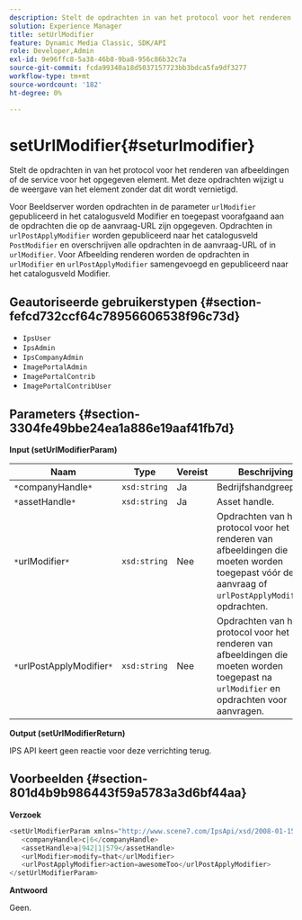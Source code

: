 ```yaml
---
description: Stelt de opdrachten in van het protocol voor het renderen van afbeeldingen of de service voor het opgegeven element. Met deze opdrachten wijzigt u de weergave van het element zonder dat dit wordt vernietigd.
solution: Experience Manager
title: setUrlModifier
feature: Dynamic Media Classic, SDK/API
role: Developer,Admin
exl-id: 9e96ffc8-5a38-46b8-9ba8-956c86b32c7a
source-git-commit: fcda99340a18d5037157723bb3bdca5fa9df3277
workflow-type: tm+mt
source-wordcount: '182'
ht-degree: 0%

---
```


# setUrlModifier{#seturlmodifier}

Stelt de opdrachten in van het protocol voor het renderen van afbeeldingen of de service voor het opgegeven element. Met deze opdrachten wijzigt u de weergave van het element zonder dat dit wordt vernietigd.

Voor Beeldserver worden opdrachten in de parameter `urlModifier` gepubliceerd in het catalogusveld Modifier en toegepast voorafgaand aan de opdrachten die op de aanvraag-URL zijn opgegeven. Opdrachten in `urlPostApplyModifier` worden gepubliceerd naar het catalogusveld `PostModifier` en overschrijven alle opdrachten in de aanvraag-URL of in `urlModifier`. Voor Afbeelding renderen worden de opdrachten in `urlModifier` en `urlPostApplyModifier` samengevoegd en gepubliceerd naar het catalogusveld Modifier.

## Geautoriseerde gebruikerstypen {#section-fefcd732ccf64c78956606538f96c73d}

* `IpsUser`
* `IpsAdmin`
* `IpsCompanyAdmin`
* `ImagePortalAdmin`
* `ImagePortalContrib`
* `ImagePortalContribUser`

## Parameters {#section-3304fe49bbe24ea1a886e19aaf41fb7d}

**Input (setUrlModifierParam)**

| Naam | Type | Vereist | Beschrijving |
|---|---|---|---|
| `*`companyHandle`*` | `xsd:string` | Ja | Bedrijfshandgreep. |
| `*`assetHandle`*` | `xsd:string` | Ja | Asset handle. |
| `*`urlModifier`*` | `xsd:string` | Nee | Opdrachten van het protocol voor het renderen van afbeeldingen die moeten worden toegepast vóór de aanvraag of `urlPostApplyModifier`-opdrachten. |
| `*`urlPostApplyModifier`*` | `xsd:string` | Nee | Opdrachten van het protocol voor het renderen van afbeeldingen die moeten worden toegepast na `urlModifier` en opdrachten voor aanvragen. |

**Output (setUrlModifierReturn)**

IPS API keert geen reactie voor deze verrichting terug.

## Voorbeelden {#section-801d4b9b986443f59a5783a3d6bf44aa}

**Verzoek**

```java
<setUrlModifierParam xmlns="http://www.scene7.com/IpsApi/xsd/2008-01-15">
   <companyHandle>c|6</companyHandle>
   <assetHandle>a|942|1|579</assetHandle>
   <urlModifier>modify=that</urlModifier>
   <urlPostApplyModifier>action=awesomeToo</urlPostApplyModifier>
</setUrlModifierParam>
```

**Antwoord**

Geen.
